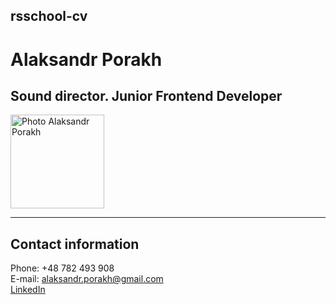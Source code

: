 ## rsschool-cv

# **Alaksandr Porakh**

## **Sound director. Junior Frontend Developer**

<img src="photo_markdown.jpeg" width="150" alt="Photo Alaksandr Porakh"/>

---

## Contact information

Phone: +48 782 493 908<br>
E-mail: alaksandr.porakh@gmail.com</br>
[LinkedIn](www.linkedin.com/in/alaksandr-porakh)
